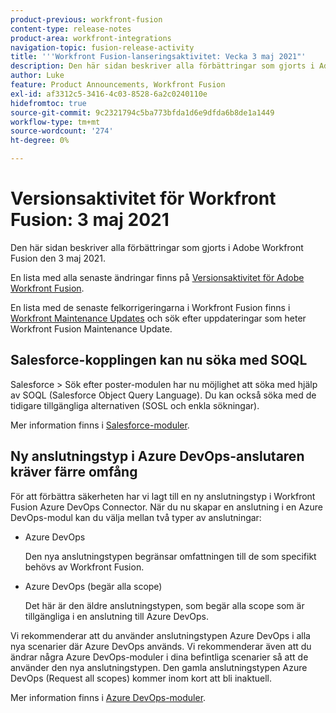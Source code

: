 ```yaml
---
product-previous: workfront-fusion
content-type: release-notes
product-area: workfront-integrations
navigation-topic: fusion-release-activity
title: '''Workfront Fusion-lanseringsaktivitet: Vecka 3 maj 2021"'
description: Den här sidan beskriver alla förbättringar som gjorts i Adobe Workfront Fusion den 3 maj 2021.
author: Luke
feature: Product Announcements, Workfront Fusion
exl-id: af3312c5-3416-4c03-8528-6a2c0240110e
hidefromtoc: true
source-git-commit: 9c2321794c5ba773bfda1d6e9dfda6b8de1a1449
workflow-type: tm+mt
source-wordcount: '274'
ht-degree: 0%

---
```


# Versionsaktivitet för Workfront Fusion: 3 maj 2021

Den här sidan beskriver alla förbättringar som gjorts i Adobe Workfront Fusion den 3 maj 2021.

En lista med alla senaste ändringar finns på [Versionsaktivitet för Adobe Workfront Fusion](../../../product-announcements/product-releases/fusion-release-activity/fusion-release-activity.md).

En lista med de senaste felkorrigeringarna i Workfront Fusion finns i [Workfront Maintenance Updates](https://one.workfront.com/s/article/Workfront-Maintenance-Updates-1882317350) och sök efter uppdateringar som heter Workfront Fusion Maintenance Update.

## Salesforce-kopplingen kan nu söka med SOQL

Salesforce > Sök efter poster-modulen har nu möjlighet att söka med hjälp av SOQL (Salesforce Object Query Language). Du kan också söka med de tidigare tillgängliga alternativen (SOSL och enkla sökningar).

Mer information finns i [Salesforce-moduler](../../../workfront-fusion/apps-and-their-modules/salesforce-modules.md).

## Ny anslutningstyp i Azure DevOps-anslutaren kräver färre omfång

För att förbättra säkerheten har vi lagt till en ny anslutningstyp i Workfront Fusion Azure DevOps Connector. När du nu skapar en anslutning i en Azure DevOps-modul kan du välja mellan två typer av anslutningar:

* Azure DevOps

   Den nya anslutningstypen begränsar omfattningen till de som specifikt behövs av Workfront Fusion.

* Azure DevOps (begär alla scope)

   Det här är den äldre anslutningstypen, som begär alla scope som är tillgängliga i en anslutning till Azure DevOps.

Vi rekommenderar att du använder anslutningstypen Azure DevOps i alla nya scenarier där Azure DevOps används. Vi rekommenderar även att du ändrar några Azure DevOps-moduler i dina befintliga scenarier så att de använder den nya anslutningstypen. Den gamla anslutningstypen Azure DevOps (Request all scopes) kommer inom kort att bli inaktuell.

Mer information finns i [Azure DevOps-moduler](../../../workfront-fusion/apps-and-their-modules/azure-dev-ops.md).
